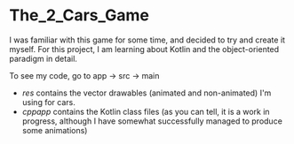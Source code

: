 # The_2_Cars_Game

I was familiar with this game for some time, and decided to try and create it myself.
For this project, I am learning about Kotlin and the object-oriented paradigm in detail.

To see my code, go to app -> src -> main
* *res* contains the vector drawables (animated and non-animated) I'm using for cars.
* *cppapp* contains the Kotlin class files (as you can tell, it is a work in progress, although I have somewhat successfully managed to produce some animations)
